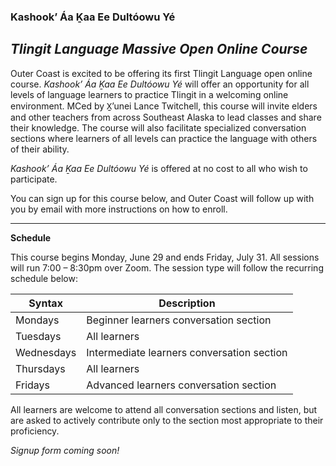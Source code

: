 ### Kashook’ Áa Ḵaa Ee Dultóowu Yé  

## *Tlingit Language Massive Open Online Course* 


Outer Coast is excited to be offering its first Tlingit Language open online course. *Kashook’ Áa Ḵaa Ee Dultóowu Yé* will offer an opportunity for all levels of language learners to practice Tlingit in a welcoming online environment. MCed by X̱’unei Lance Twitchell, this course will invite elders and other teachers from across Southeast Alaska to lead classes and share their knowledge. The course will also facilitate specialized conversation sections where learners of all levels can practice the language with others of their ability.

*Kashook’ Áa Ḵaa Ee Dultóowu Yé* is offered at no cost to all who wish to participate.

You can sign up for this course below, and Outer Coast will follow up with you by email with more instructions on how to enroll.

***

<strong>Schedule</strong>

This course begins Monday, June 29 and ends Friday, July 31. All sessions will run 7:00 – 8:30pm over Zoom. The session type will follow the recurring schedule below:


| Syntax      | Description |
| ----------- | ----------- |
| Mondays      | Beginner learners conversation section |
| Tuesdays   | All learners |
| Wednesdays | Intermediate learners conversation section |
| Thursdays | All learners |
| Fridays  | Advanced learners conversation section |


All learners are welcome to attend all conversation sections and listen, but are asked to actively contribute only to the section most appropriate to their proficiency.

*Signup form coming soon!*
